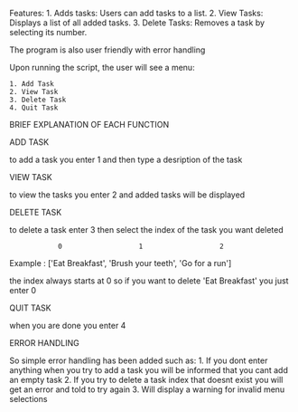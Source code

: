 Features:
    1. Adds tasks: Users can add tasks to a list.
    2. View Tasks: Displays a list of all added tasks.
    3. Delete Tasks: Removes a task by selecting its number.

The program is also user friendly with error handling

Upon running the script, the user will see a menu:

    1. Add Task
    2. View Task
    3. Delete Task 
    4. Quit Task

BRIEF EXPLANATION OF EACH FUNCTION

ADD TASK

to add a task you enter 1 and then type a desription of the task 

VIEW TASK   

to view the tasks you enter 2 and added tasks will be displayed

DELETE TASK

to delete a task enter 3 then select the index of the task you want deleted 

                0                   1                   2
Example : ['Eat Breakfast', 'Brush your teeth', 'Go for a run']

the index always starts at 0 so if you want to delete 'Eat Breakfast' you just enter 0

QUIT TASK

when you are done you enter 4

ERROR HANDLING 

So simple error handling has been added such as:
    1. If you dont enter anything when you try to add a task you will be informed that you cant add an empty task 
    2. If you try to delete a task index that doesnt exist you will get an error and told to try again
    3. Will display a warning for invalid menu selections